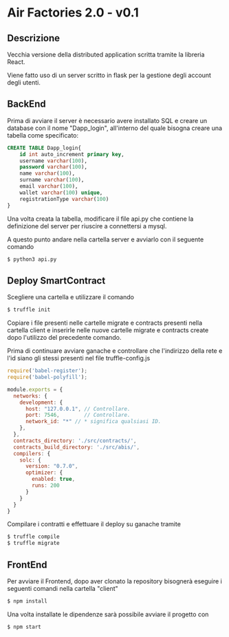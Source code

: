 # Air Factories 2.0 - v0.1

## Descrizione

Vecchia versione della distributed application scritta tramite la libreria React.

Viene fatto uso di un server scritto in flask per la gestione degli account degli utenti.

## BackEnd

Prima di avviare il server è necessario avere installato SQL e creare un database con il nome "Dapp_login", all'interno del quale bisogna creare una tabella come specificato:

```sql
CREATE TABLE Dapp_login{
    id int auto_increment primary key,
    username varchar(100),
    password varchar(100),
    name varchar(100),
    surname varchar(100),
    email varchar(100),
    wallet varchar(100) unique,
    registrationType varchar(100)
}
```

Una volta creata la tabella, modificare il file api.py che contiene la definizione del server per riuscire a connettersi a mysql.

A questo punto andare nella cartella server e  avviarlo con il seguente comando

```bash
$ python3 api.py
```

## Deploy SmartContract

Scegliere una cartella e utilizzare il comando 

```bash
$ truffle init
```

Copiare i file presenti nelle cartelle migrate e contracts presenti nella cartella client e inserirle nelle nuove cartelle migrate e contracts create dopo l'utilizzo del precedente comando.

Prima di continuare avviare ganache e controllare che l'indirizzo della rete e l'id siano gli stessi presenti nel file truffle-config.js

```js
require('babel-register');
require('babel-polyfill');

module.exports = {
  networks: {
    development: {
      host: "127.0.0.1", // Controllare.
      port: 7546,        // Controllare.
      network_id: "*" // * significa qualsiasi ID.
    },
  },
  contracts_directory: './src/contracts/',
  contracts_build_directory: './src/abis/', 
  compilers: {
    solc: {
      version: "0.7.0",
      optimizer: {
        enabled: true,
        runs: 200
      }
    }
  }
}
```

Compilare i contratti e effettuare il deploy su ganache tramite 

```bash
$ truffle compile
$ truffle migrate
```



## FrontEnd

Per avviare il Frontend, dopo aver clonato la repository bisognerà eseguire i seguenti comandi nella cartella "client"

```bash
$ npm install 
```

Una volta installate le dipendenze sarà possibile avviare il progetto con

```bash
$ npm start
```
